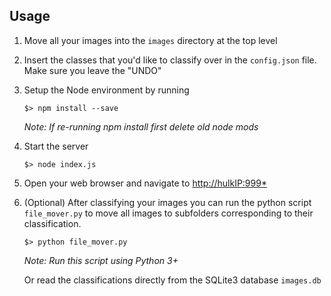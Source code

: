 
## Usage
1. Move all your images into the `images` directory at the top level

2. Insert the classes that you'd like to classify over in the `config.json` file. Make sure you leave the "UNDO"

3. Setup the Node environment by running
    ```shell
    $> npm install --save
    ```
    *Note: If re-running npm install first delete old node mods*

4. Start the server
    ```shell
    $> node index.js
    ```
5. Open your web browser and navigate to [http://hulkIP:999*](http://hulkIP:999*)

6. (Optional) After classifying your images you can run the python script `file_mover.py` to move all images to subfolders corresponding to their classification.
    ```shell
    $> python file_mover.py
    ```
    *Note: Run this script using Python 3+*
    
    Or read the classifications directly from the SQLite3 database `images.db`

